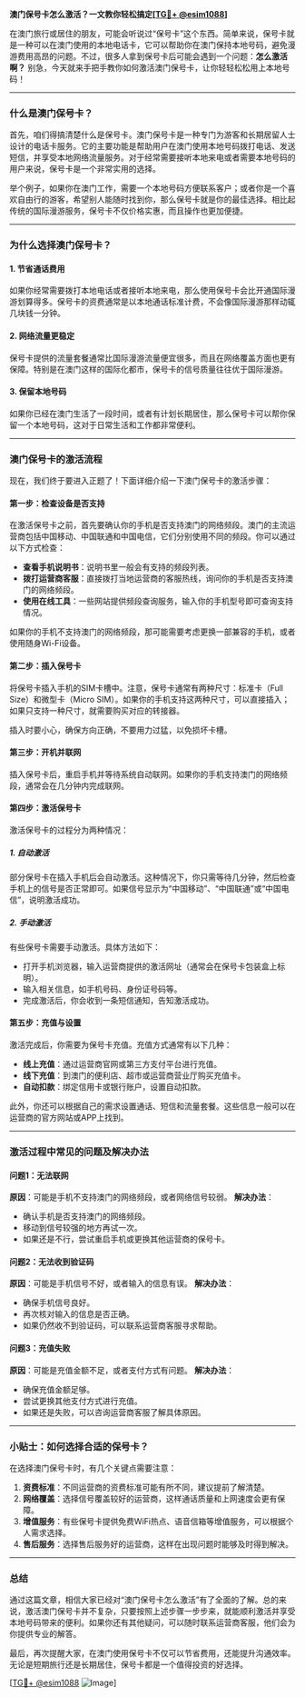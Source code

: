 **澳门保号卡怎么激活？一文教你轻松搞定[[TG💪+ @esim1088](https://t.me/s/esim1088)]**

在澳门旅行或居住的朋友，可能会听说过“保号卡”这个东西。简单来说，保号卡就是一种可以在澳门使用的本地电话卡，它可以帮助你在澳门保持本地号码，避免漫游费用高昂的问题。不过，很多人拿到保号卡后可能会遇到一个问题：**怎么激活啊？** 别急，今天就来手把手教你如何激活澳门保号卡，让你轻轻松松用上本地号码！

---

### **什么是澳门保号卡？**

首先，咱们得搞清楚什么是保号卡。澳门保号卡是一种专门为游客和长期居留人士设计的电话卡服务。它的主要功能是帮助用户在澳门使用本地号码拨打电话、发送短信，并享受本地网络流量服务。对于经常需要接听本地来电或者需要本地号码的用户来说，保号卡是一个非常实用的选择。

举个例子，如果你在澳门工作，需要一个本地号码方便联系客户；或者你是一个喜欢自由行的游客，希望别人能随时找到你，那么保号卡就是你的最佳选择。相比起传统的国际漫游服务，保号卡不仅价格实惠，而且操作也更加便捷。

---

### **为什么选择澳门保号卡？**

#### **1. 节省通话费用**
如果你经常需要拨打本地电话或者接听本地来电，那么使用保号卡会比开通国际漫游划算得多。保号卡的资费通常是以本地通话标准计费，不会像国际漫游那样动辄几块钱一分钟。

#### **2. 网络流量更稳定**
保号卡提供的流量套餐通常比国际漫游流量便宜很多，而且在网络覆盖方面也更有保障。特别是在澳门这样的国际化都市，保号卡的信号质量往往优于国际漫游。

#### **3. 保留本地号码**
如果你已经在澳门生活了一段时间，或者有计划长期居住，那么保号卡可以帮你保留一个本地号码，这对于日常生活和工作都非常便利。

---

### **澳门保号卡的激活流程**

现在，我们终于要进入正题了！下面详细介绍一下澳门保号卡的激活步骤：

#### **第一步：检查设备是否支持**
在激活保号卡之前，首先要确认你的手机是否支持澳门的网络频段。澳门的主流运营商包括中国移动、中国联通和中国电信，它们分别使用不同的频段。你可以通过以下方式检查：

- **查看手机说明书**：说明书里一般会有支持的频段列表。
- **拨打运营商客服**：直接拨打当地运营商的客服热线，询问你的手机是否支持澳门的网络频段。
- **使用在线工具**：一些网站提供频段查询服务，输入你的手机型号即可查询支持情况。

如果你的手机不支持澳门的网络频段，那可能需要考虑更换一部兼容的手机，或者使用随身Wi-Fi设备。

#### **第二步：插入保号卡**
将保号卡插入手机的SIM卡槽中。注意，保号卡通常有两种尺寸：标准卡（Full Size）和微型卡（Micro SIM）。如果你的手机支持这两种尺寸，可以直接插入；如果只支持一种尺寸，就需要购买对应的转接器。

插入时要小心，确保方向正确，不要用力过猛，以免损坏卡槽。

#### **第三步：开机并联网**
插入保号卡后，重启手机并等待系统自动联网。如果你的手机支持澳门的网络频段，通常会在几分钟内完成联网。

#### **第四步：激活保号卡**
激活保号卡的过程分为两种情况：

##### **1. 自动激活**
部分保号卡在插入手机后会自动激活。这种情况下，你只需等待几分钟，然后检查手机上的信号是否正常即可。如果信号显示为“中国移动”、“中国联通”或“中国电信”，说明激活成功。

##### **2. 手动激活**
有些保号卡需要手动激活。具体方法如下：
- 打开手机浏览器，输入运营商提供的激活网址（通常会在保号卡包装盒上标明）。
- 输入相关信息，如手机号码、身份证号码等。
- 完成激活后，你会收到一条短信通知，告知激活成功。

#### **第五步：充值与设置**
激活完成后，你需要为保号卡充值。充值方式通常有以下几种：
- **线上充值**：通过运营商官网或第三方支付平台进行充值。
- **线下充值**：到澳门的便利店、超市或运营商营业厅购买充值卡。
- **自动扣款**：绑定信用卡或银行账户，设置自动扣款。

此外，你还可以根据自己的需求设置通话、短信和流量套餐。这些信息一般可以在运营商的官方网站或APP上找到。

---

### **激活过程中常见的问题及解决办法**

#### **问题1：无法联网**
**原因**：可能是手机不支持澳门的网络频段，或者网络信号较弱。
**解决办法**：
- 确认手机是否支持澳门的网络频段。
- 移动到信号较强的地方再试一次。
- 如果还是不行，尝试重启手机或更换其他运营商的保号卡。

#### **问题2：无法收到验证码**
**原因**：可能是手机信号不好，或者输入的信息有误。
**解决办法**：
- 确保手机信号良好。
- 再次核对输入的信息是否正确。
- 如果仍然收不到验证码，可以联系运营商客服寻求帮助。

#### **问题3：充值失败**
**原因**：可能是充值金额不足，或者支付方式有问题。
**解决办法**：
- 确保充值金额足够。
- 尝试更换其他支付方式进行充值。
- 如果还是失败，可以咨询运营商客服了解具体原因。

---

### **小贴士：如何选择合适的保号卡？**

在选择澳门保号卡时，有几个关键点需要注意：

1. **资费标准**：不同运营商的资费标准可能有所不同，建议提前了解清楚。
2. **网络覆盖**：选择信号覆盖较好的运营商，这样通话质量和上网速度会更有保障。
3. **增值服务**：有些保号卡提供免费WiFi热点、语音信箱等增值服务，可以根据个人需求选择。
4. **售后服务**：选择售后服务好的运营商，这样在出现问题时能够及时得到解决。

---

### **总结**

通过这篇文章，相信大家已经对“澳门保号卡怎么激活”有了全面的了解。总的来说，激活澳门保号卡并不复杂，只要按照上述步骤一步步来，就能顺利激活并享受本地号码带来的便利。如果你还有其他疑问，可以随时联系运营商客服，他们会为你提供专业的解答。

最后，再次提醒大家，在澳门使用保号卡不仅可以节省费用，还能提升沟通效率。无论是短期旅行还是长期居住，保号卡都是一个值得投资的好选择。

[[TG💪+ @esim1088](https://t.me/s/esim1088) ![Image](https://i.postimg.cc/4NQfJmqS/Snipaste-2025-05-13-00-14-12.png)]